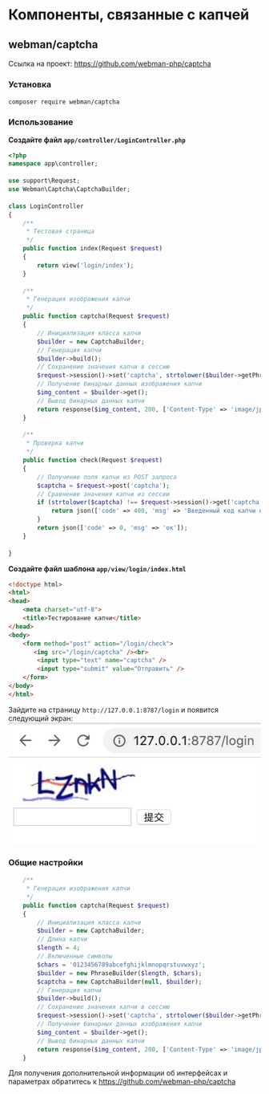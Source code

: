 # Компоненты, связанные с капчей

## webman/captcha
Ссылка на проект: https://github.com/webman-php/captcha

### Установка
```
composer require webman/captcha
```

### Использование

**Создайте файл `app/controller/LoginController.php`**

```php
<?php
namespace app\controller;

use support\Request;
use Webman\Captcha\CaptchaBuilder;

class LoginController
{
    /**
     * Тестовая страница
     */
    public function index(Request $request)
    {
        return view('login/index');
    }
    
    /**
     * Генерация изображения капчи
     */
    public function captcha(Request $request)
    {
        // Инициализация класса капчи
        $builder = new CaptchaBuilder;
        // Генерация капчи
        $builder->build();
        // Сохранение значения капчи в сессию
        $request->session()->set('captcha', strtolower($builder->getPhrase()));
        // Получение бинарных данных изображения капчи
        $img_content = $builder->get();
        // Вывод бинарных данных капчи
        return response($img_content, 200, ['Content-Type' => 'image/jpeg']);
    }

    /**
     * Проверка капчи
     */
    public function check(Request $request)
    {
        // Получение поля капчи из POST запроса
        $captcha = $request->post('captcha');
        // Сравнение значения капчи из сессии
        if (strtolower($captcha) !== $request->session()->get('captcha')) {
            return json(['code' => 400, 'msg' => 'Введенный код капчи неверен']);
        }
        return json(['code' => 0, 'msg' => 'ок']);
    }

}
```

**Создайте файл шаблона `app/view/login/index.html`**

```html
<!doctype html>
<html>
<head>
    <meta charset="utf-8">
    <title>Тестирование капчи</title>  
</head>
<body>
    <form method="post" action="/login/check">
       <img src="/login/captcha" /><br>
        <input type="text" name="captcha" />
        <input type="submit" value="Отправить" />
    </form>
</body>
</html>
```

Зайдите на страницу `http://127.0.0.1:8787/login` и появится следующий экран:
  ![](../../assets/img/captcha.png)

### Общие настройки

```php
    /**
     * Генерация изображения капчи
     */
    public function captcha(Request $request)
    {
        // Инициализация класса капчи
        $builder = new CaptchaBuilder;
        // Длина капчи
        $length = 4;
        // Включенные символы
        $chars = '0123456789abcefghijklmnopqrstuvwxyz';
        $builder = new PhraseBuilder($length, $chars);
        $captcha = new CaptchaBuilder(null, $builder);
        // Генерация капчи
        $builder->build();
        // Сохранение значения капчи в сессию
        $request->session()->set('captcha', strtolower($builder->getPhrase()));
        // Получение бинарных данных изображения капчи
        $img_content = $builder->get();
        // Вывод бинарных данных капчи
        return response($img_content, 200, ['Content-Type' => 'image/jpeg']);
    }
```

Для получения дополнительной информации об интерфейсах и параметрах обратитесь к https://github.com/webman-php/captcha
